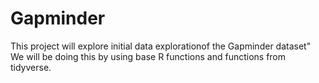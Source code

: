 # Gapminder
This project will explore initial data explorationof the Gapminder dataset"
We will be doing this by using base R functions and functions from tidyverse.
